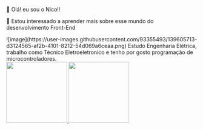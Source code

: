  👋 Olá! eu sou o Nico!!
 
 👀 Estou interessado a aprender mais sobre esse mundo do desenvolvimento Front-End
 <div>
![image](https://user-images.githubusercontent.com/93355493/139605713-d3124565-af2b-4101-8212-54d069a6ceaa.png)
 Estudo Engenharia Elétrica, trabalho como Técnico Eletroeletronico e tenho por gosto programação de microcontroladores.
 </div>

<a href="https://github.com/caye-nico">
  <img height="160em" src="https://github-readme-stats.vercel.app/api?username=caye-nico&show_icons=true&theme=white&include_all_commits=true&count_private=true"/>
    <img height="160em" src="https://github-readme-stats.vercel.app/api/top-langs/?username=caye-nico&layout=compact&langs_count=7&theme=white"/>
 <div>
 <link rel="stylesheet" href="https://cdn.jsdelivr.net/gh/devicons/devicon@v2.14.0/devicon.min.css">
 </div>

